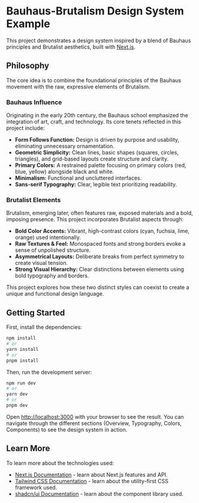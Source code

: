 # Bauhaus-Brutalism Design System Example

This project demonstrates a design system inspired by a blend of Bauhaus principles and Brutalist aesthetics, built with [Next.js](https://nextjs.org).

## Philosophy

The core idea is to combine the foundational principles of the Bauhaus movement with the raw, expressive elements of Brutalism.

### Bauhaus Influence

Originating in the early 20th century, the Bauhaus school emphasized the integration of art, craft, and technology. Its core tenets reflected in this project include:

*   **Form Follows Function:** Design is driven by purpose and usability, eliminating unnecessary ornamentation.
*   **Geometric Simplicity:** Clean lines, basic shapes (squares, circles, triangles), and grid-based layouts create structure and clarity.
*   **Primary Colors:** A restrained palette focusing on primary colors (red, blue, yellow) alongside black and white.
*   **Minimalism:** Functional and uncluttered interfaces.
*   **Sans-serif Typography:** Clear, legible text prioritizing readability.

### Brutalist Elements

Brutalism, emerging later, often features raw, exposed materials and a bold, imposing presence. This project incorporates Brutalist aspects through:

*   **Bold Color Accents:** Vibrant, high-contrast colors (cyan, fuchsia, lime, orange) used intentionally.
*   **Raw Textures & Feel:** Monospaced fonts and strong borders evoke a sense of unpolished structure.
*   **Asymmetrical Layouts:** Deliberate breaks from perfect symmetry to create visual tension.
*   **Strong Visual Hierarchy:** Clear distinctions between elements using bold typography and borders.

This project explores how these two distinct styles can coexist to create a unique and functional design language.

## Getting Started

First, install the dependencies:

```bash
npm install
# or
yarn install
# or
pnpm install
```

Then, run the development server:

```bash
npm run dev
# or
yarn dev
# or
pnpm dev
```

Open [http://localhost:3000](http://localhost:3000) with your browser to see the result. You can navigate through the different sections (Overview, Typography, Colors, Components) to see the design system in action.

## Learn More

To learn more about the technologies used:

- [Next.js Documentation](https://nextjs.org/docs) - learn about Next.js features and API.
- [Tailwind CSS Documentation](https://tailwindcss.com/docs) - learn about the utility-first CSS framework used.
- [shadcn/ui Documentation](https://ui.shadcn.com/docs) - learn about the component library used.

